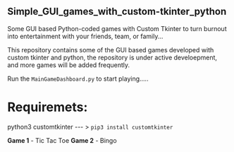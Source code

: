 ## Simple_GUI_games_with_custom-tkinter_python

Some GUI based Python-coded games with Custom Tkinter to turn burnout into entertainment with your friends, team, or family...

This repository contains some of the GUI based games developed with custom tkinter and python, the repository is under active develoepment, and more games will be added frequently. 

Run the `MainGameDashboard.py` to start playing.....

# Requiremets:

python3
customtkinter --- > `pip3 install customtkinter`

**Game 1** - Tic Tac Toe
**Game 2** - Bingo

